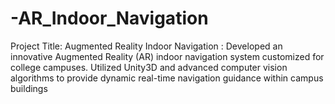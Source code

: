 # -AR_Indoor_Navigation
Project Title: Augmented Reality Indoor Navigation : Developed an innovative Augmented Reality (AR) indoor navigation system customized for college campuses. Utilized Unity3D and advanced computer vision algorithms to provide dynamic real-time navigation guidance within campus buildings
